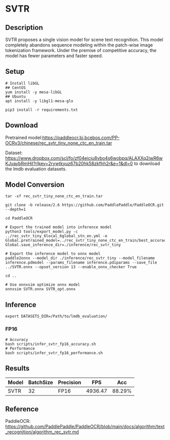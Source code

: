 # SVTR
## Description
SVTR proposes a single vision model for scene text recognition. This model completely abandons sequence modeling within the patch-wise image tokenization framework. Under the premise of competitive accuracy, the model has fewer parameters and faster speed.

## Setup
```shell
# Install libGL
## CentOS
yum install -y mesa-libGL
## Ubuntu
apt install -y libgl1-mesa-glx

pip3 install -r requirements.txt
```

## Download
Pretrained model:<https://paddleocr.bj.bcebos.com/PP-OCRv3/chinese/rec_svtr_tiny_none_ctc_en_train.tar>

Dataset: <https://www.dropbox.com/scl/fo/zf04eicju8vbo4s6wobpq/ALAXXq2iwR6wKJyaybRmHiI?rlkey=2rywtkyuz67b20hk58zkfhh2r&e=1&dl=0> to download the lmdb evaluation datasets.

## Model Conversion
```shell
tar -xf rec_svtr_tiny_none_ctc_en_train.tar

git clone -b release/2.6 https://github.com/PaddlePaddle/PaddleOCR.git --depth=1

cd PaddleOCR

# Export the trained model into inference model
python3 tools/export_model.py -c ../rec_svtr_tiny_6local_6global_stn_en.yml -o Global.pretrained_model=../rec_svtr_tiny_none_ctc_en_train/best_accuracy Global.save_inference_dir=./inference/rec_svtr_tiny

# Export the inference model to onnx model
paddle2onnx --model_dir ./inference/rec_svtr_tiny --model_filename inference.pdmodel --params_filename inference.pdiparams --save_file ../SVTR.onnx --opset_version 13 --enable_onnx_checker True

cd ..

# Use onnxsim optimize onnx model
onnxsim SVTR.onnx SVTR_opt.onnx
``` 

## Inference
```shell 
export DATASETS_DIR=/Path/to/lmdb_evaluation/
```
### FP16
```shell
# Accuracy
bash scripts/infer_svtr_fp16_accuracy.sh
# Performance
bash scripts/infer_svtr_fp16_performance.sh
```

## Results
Model   |BatchSize  |Precision |FPS       |Acc       |
--------|-----------|----------|----------|----------|
SVTR    |    32     |   FP16   | 4936.47  |  88.29%  |

## Reference
PaddleOCR: https://github.com/PaddlePaddle/PaddleOCR/blob/main/docs/algorithm/text_recognition/algorithm_rec_svtr.md
